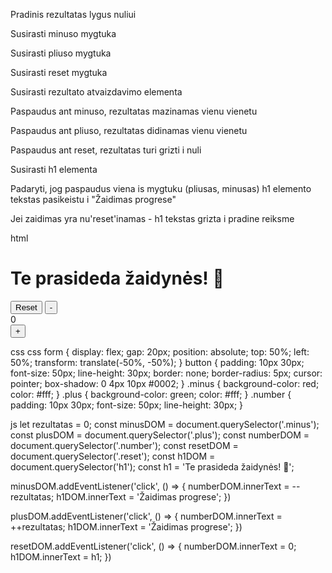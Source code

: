 Pradinis rezultatas lygus nuliui

Susirasti minuso mygtuka

Susirasti pliuso mygtuka

Susirasti reset mygtuka

Susirasti rezultato atvaizdavimo elementa

Paspaudus ant minuso, rezultatas mazinamas vienu vienetu

Paspaudus ant pliuso, rezultatas didinamas vienu vienetu

Paspaudus ant reset, rezultatas turi grizti i nuli

Susirasti h1 elementa

Padaryti, jog paspaudus viena is mygtuku (pliusas, minusas) h1 elemento tekstas pasikeistu i "Žaidimas progrese"

Jei zaidimas yra nu'reset'inamas - h1 tekstas grizta i pradine reiksme

html

  <h1>Te prasideda žaidynės! 🥳</h1>
    <form>
        <button class="reset" type="button">Reset</button>
        <button class="minus" type="button">-</button>
        <div class="number">0</div>
        <button class="plus" type="button">+</button>
    </form>

css
css
form {
display: flex;
gap: 20px;
position: absolute;
top: 50%;
left: 50%;
transform: translate(-50%, -50%);
}
button {
padding: 10px 30px;
font-size: 50px;
line-height: 30px;
border: none;
border-radius: 5px;
cursor: pointer;
box-shadow: 0 4px 10px #0002;
}
.minus {
background-color: red;
color: #fff;
}
.plus {
background-color: green;
color: #fff;
}
.number {
padding: 10px 30px;
font-size: 50px;
line-height: 30px;
}

js
let rezultatas = 0;
const minusDOM = document.querySelector('.minus');
const plusDOM = document.querySelector('.plus');
const numberDOM = document.querySelector('.number');
const resetDOM = document.querySelector('.reset');
const h1DOM = document.querySelector('h1');
const h1 = 'Te prasideda žaidynės! 🥳';

minusDOM.addEventListener('click', () => {
numberDOM.innerText = --rezultatas;
h1DOM.innerText = 'Žaidimas progrese';
})

plusDOM.addEventListener('click', () => {
numberDOM.innerText = ++rezultatas;
h1DOM.innerText = 'Žaidimas progrese';
})

resetDOM.addEventListener('click', () => {
numberDOM.innerText = 0;
h1DOM.innerText = h1;
})

